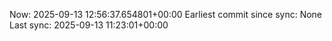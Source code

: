 Now: 2025-09-13 12:56:37.654801+00:00 Earliest commit since sync: None Last sync: 2025-09-13 11:23:01+00:00
